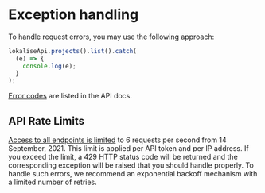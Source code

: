 # Exception handling

To handle request errors, you may use the following approach:

```js
lokaliseApi.projects().list().catch(
  (e) => {
    console.log(e);
  }
);
```

[Error codes](https://app.lokalise.com/api2docs/curl/#resource-errors) are listed in the API docs.

## API Rate Limits

[Access to all endpoints is limited](https://app.lokalise.com/api2docs/curl/#resource-rate-limits) to 6 requests per second from 14 September, 2021. This limit is applied per API token and per IP address. If you exceed the limit, a 429 HTTP status code will be returned and the corresponding exception will be raised that you should handle properly. To handle such errors, we recommend an exponential backoff mechanism with a limited number of retries.